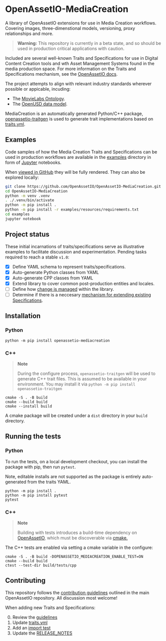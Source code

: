 # OpenAssetIO-MediaCreation

A library of OpenAssetIO extensions for use in Media Creation workflows.
Covering images, three-dimenstional models, versioning, proxy
relationships and more.

> **Warning:**
> This repository is currently in a beta state, and so should
> be used in production critical applications with caution.

Included are several well-known Traits and Specifications for use in
Digital Content Creation tools and wth Asset Management Systems found in
the media production space. For more information on the Traits and
Specifications mechanism, see the [OpenAssetIO
docs](https://openassetio.github.io/OpenAssetIO).

The project attempts to align with relevant industry standards wherever
possible or appicable, incuding:

- The [MovieLabs Ontology](https://movielabs.com/production-technology/ontology-for-media-creation/).
- The [OpenUSD data model](https://www.openusd.org).

MediaCreation is an automatically generated Python/C++ package,
[openassetio-traitgen](https://github.com/OpenAssetIO/OpenAssetIO-TraitGen)
is used to generate trait implementations based on
[traits.yml](traits.yml).

## Examples

Code samples of how the Media Creation Traits and Specifications can be
used in production workflows are available in the [examples](./examples)
directory in form of [Jupyter](https://jupyter.org) notebooks.

When [viewed in GitHub](https://github.com/OpenAssetIO/OpenAssetIO-MediaCreation/tree/main/examples)
they will be fully rendered. They can also be explored locally:

```bash
git clone https://github.com/OpenAssetIO/OpenAssetIO-MediaCreation.git
cd OpenAssetIO-MediaCreation
python -m venv .venv
. ./.venv/bin/activate
python -m pip install .
python -m pip install -r examples/resources/requirements.txt
cd examples
jupyter notebook
```

## Project status

These initial incarnations of traits/specifications serve as
illustrative examples to facilitate discussion and experimentation.
Pending tasks required to reach a stable `v1.0`:

- [x] Define YAML schema to represent traits/specifications.
- [x] Auto-generate Python classes from YAML
- [x] Auto-generate CPP classes from YAML
- [x] Extend library to cover common post-production entities and
      locales.
- [ ] Define how [change is managed](https://github.com/OpenAssetIO/OpenAssetIO-MediaCreation/issues/65)
      within the library.
- [ ] Determine if there is a neccesary [mechanism for extending
      existing Specifications](https://github.com/OpenAssetIO/OpenAssetIO-MediaCreation/issues/65).

## Installation

### Python

```shell
python -m pip install openassetio-mediacreation
```

### C++

> **Note**
>
> During the configure process, `openassetio-traitgen` will be used to
> generate C++ trait files. This is assumed to be available in your
> environment. You may install it via `python -m pip install
> openassetio-traitgen`

```shell
cmake -S . -B build
cmake --build build
cmake --install build
```

A cmake package will be created under a `dist` directory in your
`build` directory.

## Running the tests

### Python

To run the tests, on a local development checkout, you can install
the package with pip, then run `pytest`.

Note, editable installs are not supported as the package is entirely
auto-generated from the traits YAML.

```shell
python -m pip install .
python -m pip install pytest
pytest
```

### C++

> **Note**
>
> Building with tests introduces a build-time dependency on
> [OpenAssetIO](https://github.com/OpenAssetIO/OpenAssetIO), which must
> be discoverable via
> [cmake.](https://cmake.org/cmake/help/v3.21/command/find_package.html)

The C++ tests are enabled via setting a cmake variable in the configure:

```shell
cmake -S . -B build -DOPENASSETIO_MEDIACREATION_ENABLE_TEST=ON
cmake --build build
ctest --test-dir build/tests/cpp
```

## Contributing

This repository follows the [contribution guidelines](https://github.com/TheFoundryVisionmongers/OpenAssetIO/blob/main/contributing/PROCESS.md)
outlined in the main OpenAssetIO repository. All discussion most
welcome!

When adding new Traits and Specifications:

0. Review the [guidelines](GUIDELINES.md)
1. Update [traits.yml](traits.yml)
2. Add an [import test](tests/python/openassetio_mediacreation/test_imports.py)
3. Update the [RELEASE_NOTES](RELEASE_NOTES.md)
